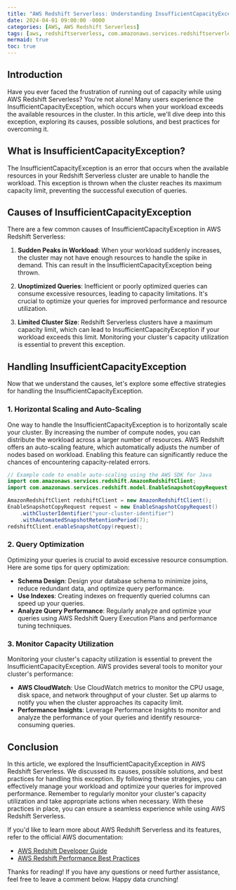 ```yaml
---
title: "AWS Redshift Serverless: Understanding InsufficientCapacityException"
date: 2024-04-01 09:00:00 -0000
categories: [AWS, AWS Redshift Serverless]
tags: [aws, redshiftserverless, com.amazonaws.services.redshiftserverless.model]
mermaid: true
toc: true
---
```



## Introduction

Have you ever faced the frustration of running out of capacity while using AWS Redshift Serverless? You're not alone! Many users experience the InsufficientCapacityException, which occurs when your workload exceeds the available resources in the cluster. In this article, we'll dive deep into this exception, exploring its causes, possible solutions, and best practices for overcoming it.

## What is InsufficientCapacityException?

The InsufficientCapacityException is an error that occurs when the available resources in your Redshift Serverless cluster are unable to handle the workload. This exception is thrown when the cluster reaches its maximum capacity limit, preventing the successful execution of queries.

## Causes of InsufficientCapacityException

There are a few common causes of InsufficientCapacityException in AWS Redshift Serverless:

1. **Sudden Peaks in Workload**: When your workload suddenly increases, the cluster may not have enough resources to handle the spike in demand. This can result in the InsufficientCapacityException being thrown.

2. **Unoptimized Queries**: Inefficient or poorly optimized queries can consume excessive resources, leading to capacity limitations. It's crucial to optimize your queries for improved performance and resource utilization.

3. **Limited Cluster Size**: Redshift Serverless clusters have a maximum capacity limit, which can lead to InsufficientCapacityException if your workload exceeds this limit. Monitoring your cluster's capacity utilization is essential to prevent this exception.

## Handling InsufficientCapacityException

Now that we understand the causes, let's explore some effective strategies for handling the InsufficientCapacityException.

### 1. Horizontal Scaling and Auto-Scaling

One way to handle the InsufficientCapacityException is to horizontally scale your cluster. By increasing the number of compute nodes, you can distribute the workload across a larger number of resources. AWS Redshift offers an auto-scaling feature, which automatically adjusts the number of nodes based on workload. Enabling this feature can significantly reduce the chances of encountering capacity-related errors.

```java
// Example code to enable auto-scaling using the AWS SDK for Java
import com.amazonaws.services.redshift.AmazonRedshiftClient;
import com.amazonaws.services.redshift.model.EnableSnapshotCopyRequest;

AmazonRedshiftClient redshiftClient = new AmazonRedshiftClient();
EnableSnapshotCopyRequest request = new EnableSnapshotCopyRequest()
    .withClusterIdentifier("your-cluster-identifier")
    .withAutomatedSnapshotRetentionPeriod(7);
redshiftClient.enableSnapshotCopy(request);
```

### 2. Query Optimization

Optimizing your queries is crucial to avoid excessive resource consumption. Here are some tips for query optimization:

- **Schema Design**: Design your database schema to minimize joins, reduce redundant data, and optimize query performance.
- **Use Indexes**: Creating indexes on frequently queried columns can speed up your queries.
- **Analyze Query Performance**: Regularly analyze and optimize your queries using AWS Redshift Query Execution Plans and performance tuning techniques.

### 3. Monitor Capacity Utilization

Monitoring your cluster's capacity utilization is essential to prevent the InsufficientCapacityException. AWS provides several tools to monitor your cluster's performance:

- **AWS CloudWatch**: Use CloudWatch metrics to monitor the CPU usage, disk space, and network throughput of your cluster. Set up alarms to notify you when the cluster approaches its capacity limit.
- **Performance Insights**: Leverage Performance Insights to monitor and analyze the performance of your queries and identify resource-consuming queries.

## Conclusion

In this article, we explored the InsufficientCapacityException in AWS Redshift Serverless. We discussed its causes, possible solutions, and best practices for handling this exception. By following these strategies, you can effectively manage your workload and optimize your queries for improved performance. Remember to regularly monitor your cluster's capacity utilization and take appropriate actions when necessary. With these practices in place, you can ensure a seamless experience while using AWS Redshift Serverless.

If you'd like to learn more about AWS Redshift Serverless and its features, refer to the official AWS documentation:

- [AWS Redshift Developer Guide](https://docs.aws.amazon.com/redshift/latest/dg/welcome.html)
- [AWS Redshift Performance Best Practices](https://aws.amazon.com/blogs/big-data/top-performance-tips-for-amazon-redshift-spectrum/?nc1=h_ls)

Thanks for reading! If you have any questions or need further assistance, feel free to leave a comment below. Happy data crunching!